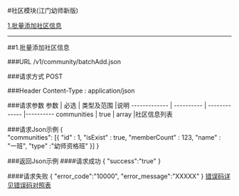 #社区模块(江门幼师新版) 

[1.批量添加社区信息](#1)

---
##<a id="1">1.批量添加社区信息</a>

###<a id="1.1">URL</a>
/v1/community/batchAdd.json

###<a id="1.2">请求方式</a>
POST

###<a id="1.3">Header</a>
Content-Type : application/json

###<a id="1.4">请求参数</a>
     参数      | 必选 	    | 类型及范围     |说明
-------------  | ---------- | -------------  |---------- 
communities      | true	      | array         |社区信息列表

###<a id="1.5">请求Json示例</a>
	{       
		"communities": [{
		  "id" : 1,
		  "isExist" : true,
		  "memberCount" : 123,
		  "name" : "一班",
		  "type" :"幼师资格班"
		}]
	}

###<a id="1.6">返回Json示例</a>
####<a id="1.6.1">请求成功</a>
	{
		"success":"true"
	}

####<a id="1.6.2">请求失败</a>
	{
		"error_code":"10000",
		"error_message":"XXXXX"
	}
[错误码详见错误码对照表](错误码对照表.md)
